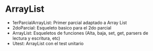 # ArrayList
- 1erParcialArrayList: Primer parcial adaptado a Array List 
- 2doParcial: Esqueleto basico para el 2do parcial 
- ArrayList: Esqueletos de funciones (Alta, baja, set, get, parsers de lectura y escritura, etc)
- Utest: ArrayList con el test unitario
